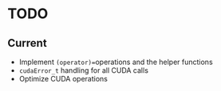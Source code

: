 # TODO
## Current
- Implement ```(operator)=```operations and the helper functions
- ```cudaError_t``` handling for all CUDA calls
- Optimize CUDA operations